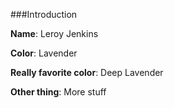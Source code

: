 ###Introduction

**Name**: Leroy Jenkins

**Color**: Lavender

**Really favorite color**: Deep Lavender

**Other thing**: More stuff
